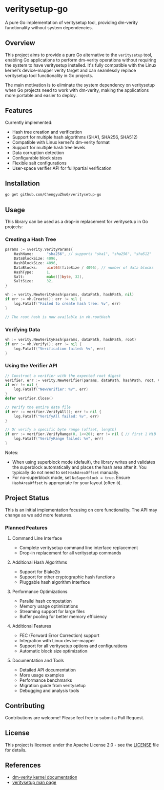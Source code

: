 # veritysetup-go

A pure Go implementation of veritysetup tool, providing dm-verity functionality without system dependencies.

## Overview

This project aims to provide a pure Go alternative to the `veritysetup` tool, enabling Go applications to perform dm-verity operations without requiring the system to have veritysetup installed. It's fully compatible with the Linux kernel's device-mapper verity target and can seamlessly replace veritysetup tool functionality in Go projects.

The main motivation is to eliminate the system dependency on veritysetup when Go projects need to work with dm-verity, making the applications more portable and easier to deploy.

## Features

Currently implemented:
- Hash tree creation and verification
- Support for multiple hash algorithms (SHA1, SHA256, SHA512)
- Compatible with Linux kernel's dm-verity format
- Support for multiple hash tree levels
- Data corruption detection
- Configurable block sizes
- Flexible salt configurations
- User-space verifier API for full/partial verification

## Installation

```bash
go get github.com/ChengyuZhu6/veritysetup-go
```

## Usage

This library can be used as a drop-in replacement for veritysetup in Go projects:

### Creating a Hash Tree

```go
params := &verity.VerityParams{
    HashName:      "sha256", // supports "sha1", "sha256", "sha512"
    DataBlockSize: 4096,
    HashBlockSize: 4096,
    DataBlocks:    uint64(fileSize / 4096), // number of data blocks
    HashType:      1,
    Salt:          make([]byte, 32),
    SaltSize:      32,
}

vh := verity.NewVerityHash(params, dataPath, hashPath, nil)
if err := vh.Create(); err != nil {
    log.Fatalf("Failed to create hash tree: %v", err)
}

// The root hash is now available in vh.rootHash
```

### Verifying Data

```go
vh := verity.NewVerityHash(params, dataPath, hashPath, root)
if err := vh.Verify(); err != nil {
    log.Fatalf("Verification failed: %v", err)
}
```

### Using the Verifier API

```go
// Construct a verifier with the expected root digest
verifier, err := verity.NewVerifier(params, dataPath, hashPath, root, verity.VerifyAlways)
if err != nil {
    log.Fatalf("NewVerifier: %v", err)
}
defer verifier.Close()

// Verify the entire data file
if err := verifier.VerifyAll(); err != nil {
    log.Fatalf("VerifyAll failed: %v", err)
}

// Or verify a specific byte range (offset, length)
if err := verifier.VerifyRange(0, 1<<20); err != nil { // first 1 MiB
    log.Fatalf("VerifyRange failed: %v", err)
}
```

Notes:
- When using superblock mode (default), the library writes and validates the superblock automatically and places the hash area after it. You typically do not need to set `HashAreaOffset` manually.
- For no-superblock mode, set `NoSuperblock = true`. Ensure `HashAreaOffset` is appropriate for your layout (often `0`).

## Project Status

This is an initial implementation focusing on core functionality. The API may change as we add more features.

### Planned Features

1. Command Line Interface
   - Complete veritysetup command line interface replacement
   - Drop-in replacement for all veritysetup commands

2. Additional Hash Algorithms
   - Support for Blake2b
   - Support for other cryptographic hash functions
   - Pluggable hash algorithm interface

3. Performance Optimizations
   - Parallel hash computation
   - Memory usage optimizations
   - Streaming support for large files
   - Buffer pooling for better memory efficiency

4. Additional Features
   - FEC (Forward Error Correction) support
   - Integration with Linux device-mapper
   - Support for all veritysetup options and configurations
   - Automatic block size optimization

5. Documentation and Tools
   - Detailed API documentation
   - More usage examples
   - Performance benchmarks
   - Migration guide from veritysetup
   - Debugging and analysis tools

## Contributing

Contributions are welcome! Please feel free to submit a Pull Request.

## License

This project is licensed under the Apache License 2.0 - see the [LICENSE](LICENSE) file for details.

## References

- [dm-verity kernel documentation](https://www.kernel.org/doc/html/latest/admin-guide/device-mapper/verity.html)
- [veritysetup man page](https://man7.org/linux/man-pages/man8/veritysetup.8.html)